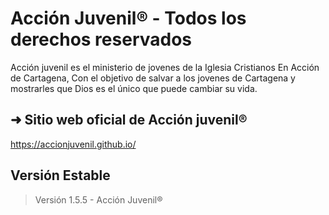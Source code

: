 # Acción Juvenil® - Todos los derechos reservados
Acción juvenil es el ministerio de jovenes de la Iglesia Cristianos En Acción de Cartagena, Con el objetivo de salvar a los jovenes de Cartagena y mostrarles que Dios es el único que puede cambiar su vida.

## ➜ Sitio web oficial de Acción juvenil®
https://accionjuvenil.github.io/

## Versión Estable
> Versión 1.5.5 - Acción Juvenil®